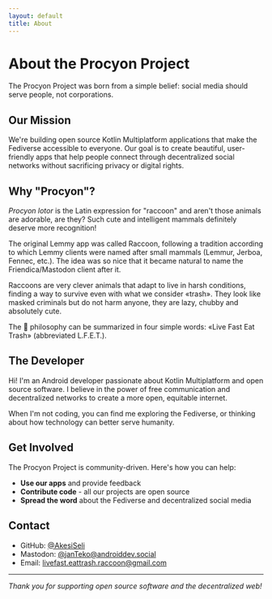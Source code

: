 ```yaml
---
layout: default
title: About
---
```


# About the Procyon Project

The Procyon Project was born from a simple belief: social media should serve people, not
corporations.

## Our Mission

We're building open source Kotlin Multiplatform applications that make the Fediverse accessible to
everyone. Our goal is to create beautiful, user-friendly apps that help people connect through
decentralized social networks without sacrificing privacy or digital rights.

## Why "Procyon"?

_Procyon lotor_ is the Latin expression for "raccoon" and aren't those animals are adorable, are
they? Such cute and intelligent mammals definitely deserve more recognition!

The original Lemmy app was called Raccoon, following a tradition according to which Lemmy clients
were named after small mammals (Lemmur, Jerboa, Fennec, etc.). The idea was so nice that it became
natural to name the Friendica/Mastodon client after it.

Raccoons are very clever animals that adapt to live in harsh conditions, finding a way to survive
even with what we consider «trash». They look like masked criminals but do not harm anyone, they are
lazy, chubby and absolutely cute.

The 🦝 philosophy can be summarized in four simple words: «Live Fast Eat Trash» (abbreviated
L.F.E.T.).

## The Developer

Hi! I'm an Android developer passionate about Kotlin Multiplatform and open source software. I
believe in the power of free communication and decentralized networks to create a more open,
equitable internet.

When I'm not coding, you can find me exploring the Fediverse, or thinking about how technology can
better serve humanity.

## Get Involved

The Procyon Project is community-driven. Here's how you can help:

- **Use our apps** and provide feedback
- **Contribute code** - all our projects are open source
- **Spread the word** about the Fediverse and decentralized social media

## Contact

- GitHub: [@AkesiSeli](https://github.com/AkesiSeli)
- Mastodon: [@janTeko@androiddev.social](https://androiddev.social/@janTeko)
- Email: livefast.eattrash.raccoon@gmail.com

---

*Thank you for supporting open source software and the decentralized web!*
